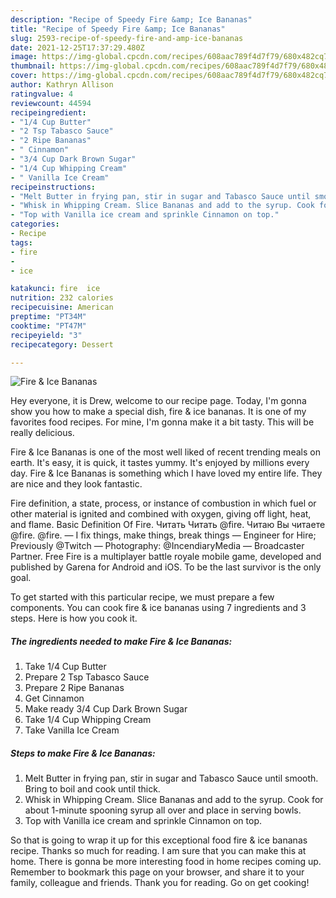 ```yaml
---
description: "Recipe of Speedy Fire &amp; Ice Bananas"
title: "Recipe of Speedy Fire &amp; Ice Bananas"
slug: 2593-recipe-of-speedy-fire-and-amp-ice-bananas
date: 2021-12-25T17:37:29.480Z
image: https://img-global.cpcdn.com/recipes/608aac789f4d7f79/680x482cq70/fire-ice-bananas-recipe-main-photo.jpg
thumbnail: https://img-global.cpcdn.com/recipes/608aac789f4d7f79/680x482cq70/fire-ice-bananas-recipe-main-photo.jpg
cover: https://img-global.cpcdn.com/recipes/608aac789f4d7f79/680x482cq70/fire-ice-bananas-recipe-main-photo.jpg
author: Kathryn Allison
ratingvalue: 4
reviewcount: 44594
recipeingredient:
- "1/4 Cup Butter"
- "2 Tsp Tabasco Sauce"
- "2 Ripe Bananas"
- " Cinnamon"
- "3/4 Cup Dark Brown Sugar"
- "1/4 Cup Whipping Cream"
- " Vanilla Ice Cream"
recipeinstructions:
- "Melt Butter in frying pan, stir in sugar and Tabasco Sauce until smooth. Bring to boil and cook until thick."
- "Whisk in Whipping Cream. Slice Bananas and add to the syrup. Cook for about 1-minute spooning syrup all over and place in serving bowls."
- "Top with Vanilla ice cream and sprinkle Cinnamon on top."
categories:
- Recipe
tags:
- fire
- 
- ice

katakunci: fire  ice 
nutrition: 232 calories
recipecuisine: American
preptime: "PT34M"
cooktime: "PT47M"
recipeyield: "3"
recipecategory: Dessert

---
```



![Fire & Ice Bananas](https://img-global.cpcdn.com/recipes/608aac789f4d7f79/680x482cq70/fire-ice-bananas-recipe-main-photo.jpg)

Hey everyone, it is Drew, welcome to our recipe page. Today, I'm gonna show you how to make a special dish, fire & ice bananas. It is one of my favorites food recipes. For mine, I'm gonna make it a bit tasty. This will be really delicious.

Fire & Ice Bananas is one of the most well liked of recent trending meals on earth. It's easy, it is quick, it tastes yummy. It's enjoyed by millions every day. Fire & Ice Bananas is something which I have loved my entire life. They are nice and they look fantastic.

Fire definition, a state, process, or instance of combustion in which fuel or other material is ignited and combined with oxygen, giving off light, heat, and flame. Basic Definition Of Fire. Читать Читать @fire. Читаю Вы читаете @fire. @fire. — I fix things, make things, break things — Engineer for Hire; Previously @Twitch — Photography: @IncendiaryMedia — Broadcaster Partner. Free Fire is a multiplayer battle royale mobile game, developed and published by Garena for Android and iOS. To be the last survivor is the only goal.


To get started with this particular recipe, we must prepare a few components. You can cook fire & ice bananas using 7 ingredients and 3 steps. Here is how you cook it.

<!--inarticleads1-->

##### The ingredients needed to make Fire & Ice Bananas:

1. Take 1/4 Cup Butter
1. Prepare 2 Tsp Tabasco Sauce
1. Prepare 2 Ripe Bananas
1. Get  Cinnamon
1. Make ready 3/4 Cup Dark Brown Sugar
1. Take 1/4 Cup Whipping Cream
1. Take  Vanilla Ice Cream




<!--inarticleads2-->

##### Steps to make Fire & Ice Bananas:

1. Melt Butter in frying pan, stir in sugar and Tabasco Sauce until smooth. Bring to boil and cook until thick.
1. Whisk in Whipping Cream. Slice Bananas and add to the syrup. Cook for about 1-minute spooning syrup all over and place in serving bowls.
1. Top with Vanilla ice cream and sprinkle Cinnamon on top.




So that is going to wrap it up for this exceptional food fire & ice bananas recipe. Thanks so much for reading. I am sure that you can make this at home. There is gonna be more interesting food in home recipes coming up. Remember to bookmark this page on your browser, and share it to your family, colleague and friends. Thank you for reading. Go on get cooking!
